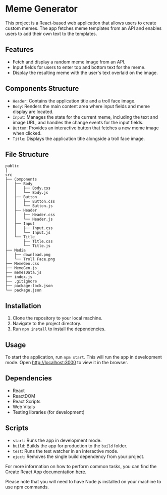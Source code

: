# Meme Generator

This project is a React-based web application that allows users to create custom memes. The app fetches meme templates from an API and enables users to add their own text to the templates.

## Features

- Fetch and display a random meme image from an API.
- Input fields for users to enter top and bottom text for the meme.
- Display the resulting meme with the user's text overlaid on the image.

## Components Structure

- `Header`: Contains the application title and a troll face image.
- `Body`: Renders the main content area where input fields and meme display are located.
- `Input`: Manages the state for the current meme, including the text and image URL, and handles the change events for the input fields.
- `Button`: Provides an interactive button that fetches a new meme image when clicked.
- `Title`: Displays the application title alongside a troll face image.

## File Structure

```
public
│
src
├── Components
│   ├── Body
│   │   ├── Body.css
│   │   └── Body.js
│   ├── Button
│   │   ├── Button.css
│   │   └── Button.js
│   ├── Header
│   │   ├── Header.css
│   │   └── Header.js
│   ├── Input
│   │   ├── Input.css
│   │   └── Input.js
│   └── Title
│       ├── Title.css
│       └── Title.js
├── Media
│   ├── download.png
│   └── Troll Face.png
├── MemeGen.css
├── MemeGen.js
├── memesData.js
├── index.js
├── .gitignore
├── package-lock.json
└── package.json
```

## Installation

1. Clone the repository to your local machine.
2. Navigate to the project directory.
3. Run `npm install` to install the dependencies.

## Usage

To start the application, run `npm start`. This will run the app in development mode. Open [http://localhost:3000](http://localhost:3000) to view it in the browser.

## Dependencies

- React
- ReactDOM
- React Scripts
- Web Vitals
- Testing libraries (for development)

## Scripts

- `start`: Runs the app in development mode.
- `build`: Builds the app for production to the `build` folder.
- `test`: Runs the test watcher in an interactive mode.
- `eject`: Removes the single build dependency from your project.

For more information on how to perform common tasks, you can find the Create React App documentation [here](https://facebook.github.io/create-react-app/docs/getting-started).

Please note that you will need to have Node.js installed on your machine to use npm commands.